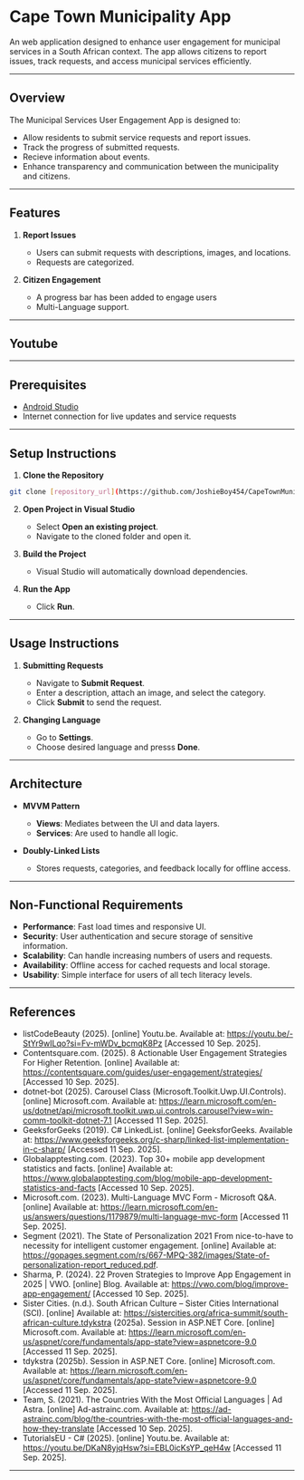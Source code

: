 # Cape Town Municipality App 

An web application designed to enhance user engagement for municipal services in a South African context. The app allows citizens to report issues, track requests, and access municipal services efficiently.

---

## Overview

The Municipal Services User Engagement App is designed to:

* Allow residents to submit service requests and report issues.
* Track the progress of submitted requests.
* Recieve information about events.
* Enhance transparency and communication between the municipality and citizens.
---

## Features

1. **Report Issues**

   * Users can submit requests with descriptions, images, and locations.
   * Requests are categorized.

2. **Citizen Engagement**

   * A progress bar has been added to engage users
   * Multi-Language support.

---

## Youtube


---

## Prerequisites

* [Android Studio](https://developer.android.com/studio)
* Internet connection for live updates and service requests

---

## Setup Instructions

1. **Clone the Repository**

```bash
git clone [repository_url](https://github.com/JoshieBoy454/CapeTownMunicipalityApp.git)
```

2. **Open Project in Visual Studio**

   * Select **Open an existing project**.
   * Navigate to the cloned folder and open it.

3. **Build the Project**

   * Visual Studio will automatically download dependencies.

4. **Run the App**
   * Click **Run**.

---

## Usage Instructions

1. **Submitting Requests**

   * Navigate to **Submit Request**.
   * Enter a description, attach an image, and select the category.
   * Click **Submit** to send the request.

2. **Changing Language**

   * Go to **Settings**.
   * Choose desired language and presss **Done**.

---

## Architecture

* **MVVM Pattern**

  * **Views**: Mediates between the UI and data layers.
  * **Services**: Are used to handle all logic.

* **Doubly-Linked Lists**

  * Stores requests, categories, and feedback locally for offline access.

---

## Non-Functional Requirements

* **Performance**: Fast load times and responsive UI.
* **Security**: User authentication and secure storage of sensitive information.
* **Scalability**: Can handle increasing numbers of users and requests.
* **Availability**: Offline access for cached requests and local storage.
* **Usability**: Simple interface for users of all tech literacy levels.

---

## References

* listCodeBeauty (2025). [online] Youtu.be. Available at: https://youtu.be/-StYr9wILqo?si=Fv-mWDv_bcmqK8Pz [Accessed 10 Sep. 2025].
* Contentsquare.com. (2025). 8 Actionable User Engagement Strategies For Higher Retention. [online] Available at: https://contentsquare.com/guides/user-engagement/strategies/ [Accessed 10 Sep. 2025].
* dotnet-bot (2025). Carousel Class (Microsoft.Toolkit.Uwp.UI.Controls). [online] Microsoft.com. Available at: https://learn.microsoft.com/en-us/dotnet/api/microsoft.toolkit.uwp.ui.controls.carousel?view=win-comm-toolkit-dotnet-7.1 [Accessed 11 Sep. 2025].
* GeeksforGeeks (2019). C# LinkedList. [online] GeeksforGeeks. Available at: https://www.geeksforgeeks.org/c-sharp/linked-list-implementation-in-c-sharp/ [Accessed 11 Sep. 2025].
* Globalapptesting.com. (2023). Top 30+ mobile app development statistics and facts. [online] Available at: https://www.globalapptesting.com/blog/mobile-app-development-statistics-and-facts [Accessed 10 Sep. 2025].
* Microsoft.com. (2023). Multi-Language MVC Form - Microsoft Q&A. [online] Available at: https://learn.microsoft.com/en-us/answers/questions/1179879/multi-language-mvc-form [Accessed 11 Sep. 2025].
* Segment (2021). The State of Personalization 2021 From nice-to-have to necessity for intelligent customer engagement. [online] Available at: https://gopages.segment.com/rs/667-MPQ-382/images/State-of-personalization-report_reduced.pdf.
* Sharma, P. (2024). 22 Proven Strategies to Improve App Engagement in 2025 | VWO. [online] Blog. Available at: https://vwo.com/blog/improve-app-engagement/ [Accessed 10 Sep. 2025].
* Sister Cities. (n.d.). South African Culture – Sister Cities International (SCI). [online] Available at: https://sistercities.org/africa-summit/south-african-culture.tdykstra (2025a). Session in ASP.NET Core. [online] Microsoft.com. Available at: https://learn.microsoft.com/en-us/aspnet/core/fundamentals/app-state?view=aspnetcore-9.0 [Accessed 11 Sep. 2025].
* tdykstra (2025b). Session in ASP.NET Core. [online] Microsoft.com. Available at: https://learn.microsoft.com/en-us/aspnet/core/fundamentals/app-state?view=aspnetcore-9.0 [Accessed 11 Sep. 2025].
* Team, S. (2021). The Countries With the Most Official Languages | Ad Astra. [online] Ad-astrainc.com. Available at: https://ad-astrainc.com/blog/the-countries-with-the-most-official-languages-and-how-they-translate [Accessed 10 Sep. 2025].
* TutorialsEU - C# (2025). [online] Youtu.be. Available at: https://youtu.be/DKaN8yjqHsw?si=EBL0icKsYP_qeH4w [Accessed 11 Sep. 2025].

---
